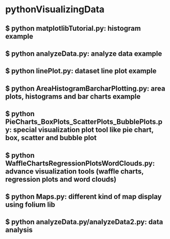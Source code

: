 # pythonVisualizingData

## $ python matplotlibTutorial.py: histogram example
## $ python analyzeData.py: analyze data example
## $ python linePlot.py: dataset line plot example
## $ python AreaHistogramBarcharPlotting.py: area plots, histograms and bar charts example
## $ python PieCharts_BoxPlots_ScatterPlots_BubblePlots.py: special visualization plot tool like pie chart, box, scatter and bubble plot
## $ python WaffleChartsRegressionPlotsWordClouds.py: advance visualization tools (waffle charts, regression plots and word clouds)
## $ python Maps.py: different kind of map display using folium lib
## $ python analyzeData.py/analyzeData2.py: data analysis

